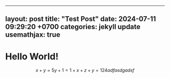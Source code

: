 
---
layout: post
title:  "Test Post"
date:   2024-07-11 09:29:20 +0700
categories: jekyll update
usemathjax: true
---
# Hello World!

$$
x + y = 5y + 1 = 1+x+z+y=124adfasdgadsf
$$
